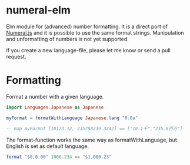 # numeral-elm

Elm module for (advanced) number formatting. It is a direct port of [Numeral.js](http://numeraljs.com/) and it is possible to use the same format strings. Manipulation and unformatting of numbers is not yet supported.

If you create a new language-file, please let me know or send a pull request.

# Formatting

Format a number with a given language.

```elm
import Languages.Japanese as Japanese

myFormat = formatWithLanguage Japanese.lang "0.0a"

-- map myFormat [10123.12, 235798239.3242] == ["10.1千","235.8百万"]
```

The format-function works the same way as formatWithLanguage, but English is set as default language.

```elm
format "$0,0.00" 1000.234 == "$1,000.23"
```